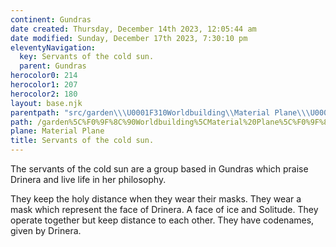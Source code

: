 ```yaml
---
continent: Gundras
date created: Thursday, December 14th 2023, 12:05:44 am
date modified: Sunday, December 17th 2023, 7:30:10 pm
eleventyNavigation:
  key: Servants of the cold sun.
  parent: Gundras
herocolor0: 214
herocolor1: 207
herocolor2: 180
layout: base.njk
parentpath: "src/garden\\\U0001F310Worldbuilding\\Material Plane\\\U0001F3F0Gundras/Gundras.md"
path: /garden%5C%F0%9F%8C%90Worldbuilding%5CMaterial%20Plane%5C%F0%9F%8F%B0Gundras%5CFactions/Servants%20of%20the%20cold%20sun./
plane: Material Plane
title: Servants of the cold sun.
---
```


The servants of the cold sun are a group based in Gundras which praise Drinera and live life in her philosophy. 

They keep the holy distance when they wear their masks. They wear a mask which represent the face of Drinera. A face of ice and Solitude. They operate together but keep distance to each other. They have codenames, given by Drinera.